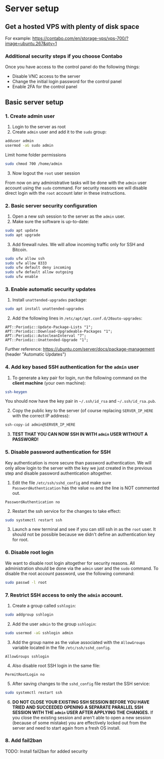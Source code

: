 # Server setup

## Get a hosted VPS with plenty of disk space

For example: https://contabo.com/en/storage-vps/vps-700/?image=ubuntu.267&qty=1

### Additional security steps if you choose Contabo

Once you have access to the control panel do the following things:
- Disable VNC access to the server
- Change the initial login password for the control panel
- Enable 2FA for the control panel


## Basic server setup

### 1. Create admin user

1. Login to the server as root
2. Create `admin` user and add it to the `sudo` group:
```bash
adduser admin
usermod -aG sudo admin
```

Limit home folder permissions
```bash
sudo chmod 700 /home/admin
```

3. Now logout the `root` user session

From now on any administrative tasks will be done with the `admin` user account using the `sudo` command.
For security reasons we will disable direct login with the `root` account later in these instructions.

### 2. Basic server security configuration

1. Open a new ssh session to the server as the `admin` user.
2. Make sure the software is up-to-date:
```bash
sudo apt update
sudo apt upgrade
```

3. Add firewall rules. We will allow incoming traffic only for SSH and Bitcoin.
```bash
sudo ufw allow ssh
sudo ufw allow 8333
sudo ufw default deny incoming
sudo ufw default allow outgoing
sudo ufw enable
```

### 3. Enable automatic security updates

1. Install `unattended-upgrades` package:
```bash
sudo apt install unattended-upgrades
```
2. Add the following lines in `/etc/apt/apt.conf.d/20auto-upgrades`:
```
APT::Periodic::Update-Package-Lists "1";
APT::Periodic::Download-Upgradeable-Packages "1";
APT::Periodic::AutocleanInterval "7";
APT::Periodic::Unattended-Upgrade "1";
```

Further reference:
https://ubuntu.com/server/docs/package-management (header "Automatic Updates")

### 4. Add key based SSH authentication for the `admin` user

1. To generate a key pair for login, run the following command on the **client machine** (your own machine):
```bash
ssh-keygen
```
You should now have the key pair in `~/.ssh/id_rsa` and `~/.ssh/id_rsa.pub`.

2. Copy the public key to the server (of course replacing `SERVER_IP_HERE` with the correct IP address):
```bash
ssh-copy-id admin@SERVER_IP_HERE
```

3. **TEST THAT YOU CAN NOW SSH IN WITH `admin` USER WITHOUT A PASSWORD!**

### 5. Disable password authentication for SSH

Key authentication is more secure than password authentication.
We will only allow login to the server with the key we just created in the previous step
and disable password authentication altogether.

1. Edit the file `/etc/ssh/sshd_config` and make sure `PasswordAuthentication` has the value `no` and
   the line is NOT commented out.
```
PasswordAuthentication no
```

2. Restart the ssh service for the changes to take effect:
```bash
sudo systemctl restart ssh
```

3. Launch a new terminal and see if you can still ssh in as the `root` user.
   It should not be possible because we didn't define an authentication key for root.

### 6. Disable root login

We want to disable root login altogether for security reasons.
All administration should be done via the `admin` user and the `sudo` command.
To disable the root account password, use the following command:
```bash
sudo passwd -l root
```

### 7. Restrict SSH access to only the `admin` account.

1. Create a group called `sshlogin`:
```bash
sudo addgroup sshlogin
```

2. Add the user `admin` to the group `sshlogin`:
```bash
sudo usermod -aG sshlogin admin
```

3. Add the group name as the value associated with the `AllowGroups` variable located in the file
   `/etc/ssh/sshd_config`.
```
AllowGroups sshlogin
```

4. Also disable root SSH login in the same file:
```
PermitRootLogin no
```

5. After saving changes to the `sshd_config` file restart the SSH service:
```bash
sudo systemctl restart ssh
```

6. **DO NOT CLOSE YOUR EXISTING SSH SESSION BEFORE YOU HAVE TRIED AND SUCCEEDED OPENING A SEPARATE
   PARALLEL SSH SESSION WITH THE `admin` USER AFTER APPLYING THE CHANGES.**
   If you close the existing session and aren't able to open a new session (because of some mistake)
   you are effectively locked out from the server and need to start again from a fresh OS install.

### 8. Add fail2ban

TODO: Install fail2ban for added security
